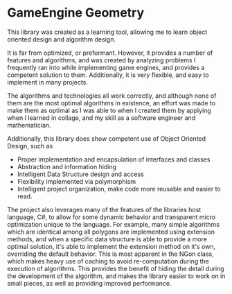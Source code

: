 # GameEngine Geometry

This library was created as a learning tool, allowing me to learn object oriented design and algorithm design.

It is far from optimized, or preformant. However, it provides a number of features and algorithms, and was created by analyzing problems I frequently ran into while implementing game engines, and provides a competent solution to them. Additionally, it is very flexible, and easy to implement in many projects.

The algorithms and technologies all work correctly, and although none of them are the most optimal algorithms in existence, an effort was made to make them as optimal as I was able to when I created them by applying when I learned in collage, and my skill as a software engineer and mathematician.

Additionally, this library does show competent use of Object Oriented Design, such as
* Proper implementation and encapsulation of interfaces and classes
* Abstraction and information hiding
* Intelligent Data Structure design and access
* Flexibility implemented via polymorphism
* Intelligent project organization, make code more reusable and easier to read.

The project also leverages many of the features of the libraries host language, C#, to allow for some dynamic behavior and transparent micro optimization unique to the language. For example, many simple algorithms which are identical among all polygons are implemented using extension methods, and when a specific data structure is able to provide a more optimal solution, it's able to implement the extension method on it's own, overriding the default behavior. This is most apparent in the NGon class, which makes heavy use of caching to avoid re-computation during the execution of algorithms. This provides the benefit of hiding the detail during the development of the algorithm, and makes the library easier to work on in small pieces, as well as providing improved performance.